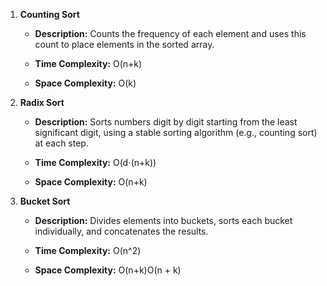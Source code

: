 1. **Counting Sort**
    - **Description:** Counts the frequency of each element and uses this count to place elements in the sorted array.
      
    - **Time Complexity:** O(n+k)
    - **Space Complexity:** O(k)
      
2. **Radix Sort**
    - **Description:** Sorts numbers digit by digit starting from the least significant digit, using a stable sorting algorithm (e.g., counting sort) at each step.
      
    - **Time Complexity:** O(d⋅(n+k))
    - **Space Complexity:** O(n+k)
      
3. **Bucket Sort**
    - **Description:** Divides elements into buckets, sorts each bucket individually, and concatenates the results.
      
    - **Time Complexity:** O(n^2)
    - **Space Complexity:** O(n+k)O(n + k)